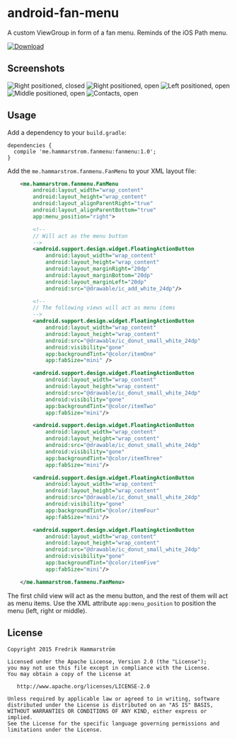 # android-fan-menu
A custom ViewGroup in form of a fan menu. Reminds of the iOS Path menu.

[ ![Download](https://api.bintray.com/packages/hammar83/maven/fanmenu/images/download.svg) ](https://bintray.com/hammar83/maven/fanmenu/_latestVersion)

## Screenshots
![Right positioned, closed](/screenshots/right_closed.png) ![Right positioned, open](/screenshots/right_open.png) ![Left positioned, open](/screenshots/left_open.png) ![Middle positioned, open](/screenshots/middle_open.png) ![Contacts, open](/screenshots/contacts_open.png)

## Usage
Add a dependency to your `build.gradle`:
```
dependencies {
  compile 'me.hammarstrom.fanmenu:fanmenu:1.0';
}
```

Add the `me.hammarstrom.fanmenu.FanMenu` to your XML layout file:
```XML
    <me.hammarstrom.fanmenu.FanMenu
        android:layout_width="wrap_content"
        android:layout_height="wrap_content"
        android:layout_alignParentRight="true"
        android:layout_alignParentBottom="true"
        app:menu_position="right">

        <!--
        // Will act as the menu button
        -->
        <android.support.design.widget.FloatingActionButton
            android:layout_width="wrap_content"
            android:layout_height="wrap_content"
            android:layout_marginRight="20dp"
            android:layout_marginBottom="20dp"
            android:layout_marginLeft="20dp"
            android:src="@drawable/ic_add_white_24dp"/>

        <!--
        // The following views will act as menu items
        -->
        <android.support.design.widget.FloatingActionButton
            android:layout_width="wrap_content"
            android:layout_height="wrap_content"
            android:src="@drawable/ic_donut_small_white_24dp"
            android:visibility="gone"
            app:backgroundTint="@color/itemOne"
            app:fabSize="mini" />

        <android.support.design.widget.FloatingActionButton
            android:layout_width="wrap_content"
            android:layout_height="wrap_content"
            android:src="@drawable/ic_donut_small_white_24dp"
            android:visibility="gone"
            app:backgroundTint="@color/itemTwo"
            app:fabSize="mini"/>

        <android.support.design.widget.FloatingActionButton
            android:layout_width="wrap_content"
            android:layout_height="wrap_content"
            android:src="@drawable/ic_donut_small_white_24dp"
            android:visibility="gone"
            app:backgroundTint="@color/itemThree"
            app:fabSize="mini"/>

        <android.support.design.widget.FloatingActionButton
            android:layout_width="wrap_content"
            android:layout_height="wrap_content"
            android:src="@drawable/ic_donut_small_white_24dp"
            android:visibility="gone"
            app:backgroundTint="@color/itemFour"
            app:fabSize="mini"/>

        <android.support.design.widget.FloatingActionButton
            android:layout_width="wrap_content"
            android:layout_height="wrap_content"
            android:src="@drawable/ic_donut_small_white_24dp"
            android:visibility="gone"
            app:backgroundTint="@color/itemFive"
            app:fabSize="mini"/>

    </me.hammarstrom.fanmenu.FanMenu>
```
The first child view will act as the menu button, and the rest of them will act as menu items. Use the XML attribute `app:menu_position` to position the menu (left, right or middle). 

## License
```
Copyright 2015 Fredrik Hammarström

Licensed under the Apache License, Version 2.0 (the "License");
you may not use this file except in compliance with the License.
You may obtain a copy of the License at

   http://www.apache.org/licenses/LICENSE-2.0

Unless required by applicable law or agreed to in writing, software
distributed under the License is distributed on an "AS IS" BASIS,
WITHOUT WARRANTIES OR CONDITIONS OF ANY KIND, either express or implied.
See the License for the specific language governing permissions and
limitations under the License.
```
